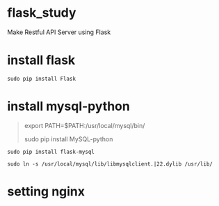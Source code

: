 # flask_study
Make Restful API Server using Flask

# install flask

`sudo pip install Flask`

# install mysql-python

> export PATH=$PATH:/usr/local/mysql/bin/
>
> sudo pip install MySQL-python

`sudo pip install flask-mysql`


`sudo ln -s /usr/local/mysql/lib/libmysqlclient.|22.dylib /usr/lib/`

# setting nginx 
